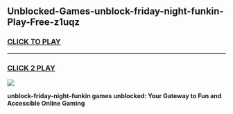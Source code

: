 
## Unblocked-Games-unblock-friday-night-funkin-Play-Free-z1uqz
<h3>
<a href="https://premium76.site?title=unblock-friday-night-funkin&ref=18A1">CLICK TO PLAY</a></h3>
<hr>

<h3>
<a href="https://premium76.site?title=unblock-friday-night-funkin&ref=18A1">CLICK 2 PLAY</a>
  
</h3>

<a href="https://premium76.site?title=unblock-friday-night-funkin&ref=18A1"><img src="https://clearcache.store/games.png"></a>


**unblock-friday-night-funkin games unblocked: Your Gateway to Fun and Accessible Online Gaming**
